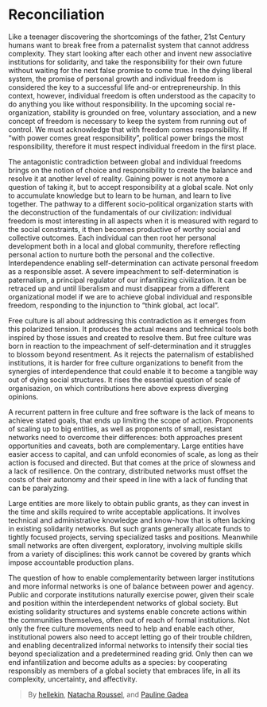 
# Reconciliation

Like a teenager discovering the shortcomings of the father, 21st Century humans want to break free from a paternalist system that cannot address complexity. They start looking after each other and invent new associative institutions for solidarity, and take the responsibility for their own future without waiting for the next false promise to come true. In the dying liberal system, the promise of personal growth and individual freedom is considered the key to a successful life and-or entrepreneurship. In this context, however, individual freedom is often understood as the capacity to do anything you like without responsibility. In the upcoming social re-organization, stability is grounded on free, voluntary association, and a new concept of freedom is necessary to keep the system from running out of control. We must acknowledge that with freedom comes responsibility. If “with power comes great responsibility”, political power brings the most responsibility, therefore it must respect individual freedom in the first place.

The antagonistic contradiction between global and individual freedoms brings on the notion of choice and responsibility to create the balance and resolve it at another level of reality. Gaining power is not anymore a question of taking it, but to accept responsibility at a global scale. Not only to accumulate knowledge but to learn to be human, and learn to live together. The pathway to a different socio-political organization starts with the deconstruction of the fundamentals of our civilization: individual freedom is most interesting in all aspects when it is measured with regard to the social constraints, it then becomes productive of worthy social and collective outcomes. Each individual can then root her personal development both in a local and global community, therefore reflecting personal action to nurture both the personal and the collective. Interdependence enabling self-determination can activate personal freedom as a responsible asset. A severe impeachment to self-determination is paternalism, a principal regulator of our infantilizing civilization. It can be retraced up and until liberalism and must disappear from a different organizational model if we are to achieve global individual and responsible freedom, responding to the injunction to “think global, act local”.

Free culture is all about addressing this contradiction as it emerges from this polarized tension. It produces the actual means and technical tools both inspired by those issues and created to resolve them. But free culture was born in reaction to the impeachment of self-determination and it struggles to blossom beyond resentment. As it rejects the paternalism of established institutions, it is harder for free culture organizations to benefit from the synergies of interdependence that could enable it to become a tangible way out of dying social structures. It rises the essential question of scale of organisazion, on which contributions here above express diverging opinions.

A recurrent pattern in free culture and free software is the lack of means to achieve stated goals, that ends up limiting the scope of action. Proponents of scaling up to big entities, as well as proponents of small, resistant networks need to overcome their differences: both approaches present opportunities and caveats, both are complementary. Large entities have easier access to capital, and can unfold economies of scale, as long as their action is focused and directed. But that comes at the price of slowness and a lack of resilience. On the contrary, distributed networks must offset the costs of their autonomy and their speed in line with a lack of funding that can be paralyzing.

Large entities are more likely to obtain public grants, as they can invest in the time and skills required to write acceptable applications. It involves technical and administrative knowledge and know-how that is often lacking in existing solidarity networks. But such grants generally allocate funds to tightly focused projects, serving specialized tasks and positions. Meanwhile small networks are often divergent, exploratory, involving multiple skills from a variety of disciplines: this work cannot be covered by grants which impose accountable production plans.

The question of how to enable complementarity between larger institutions and more informal networks is one of balance between power and agency. Public and corporate institutions naturally exercise power, given their scale and position within the interdependent networks of global society. But existing solidarity structures and systems enable concrete actions within the communities themselves, often out of reach of formal institutions. Not only the free culture movements need to help and enable each other, institutional powers also need to accept letting go of their trouble children, and enabling decentralized informal networks to intensify their social ties beyond specialization and a predetermined reading grid. Only then can we end infantilization and become adults as a species: by cooperating responsibly as members of a global society that embraces life, in all its complexity, uncertainty, and affectivity.

> By [hellekin](../authors/hellekin.html), [Natacha Roussel](../authors/natacha-roussel.html), and [Pauline Gadea](../authors/pauline-gadea.html)
